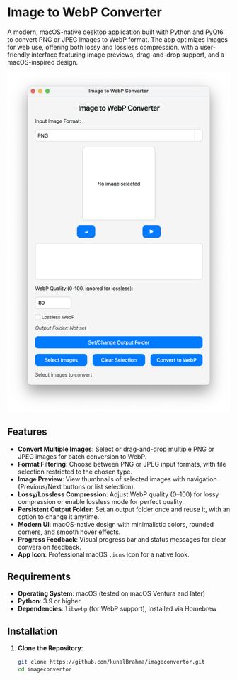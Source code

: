 # Image to WebP Converter

A modern, macOS-native desktop application built with Python and PyQt6 to convert PNG or JPEG images to WebP format. The app optimizes images for web use, offering both lossy and lossless compression, with a user-friendly interface featuring image previews, drag-and-drop support, and a macOS-inspired design.

![App Screenshot](assets/screenshot.png)

## Features
- **Convert Multiple Images**: Select or drag-and-drop multiple PNG or JPEG images for batch conversion to WebP.
- **Format Filtering**: Choose between PNG or JPEG input formats, with file selection restricted to the chosen type.
- **Image Preview**: View thumbnails of selected images with navigation (Previous/Next buttons or list selection).
- **Lossy/Lossless Compression**: Adjust WebP quality (0–100) for lossy compression or enable lossless mode for perfect quality.
- **Persistent Output Folder**: Set an output folder once and reuse it, with an option to change it anytime.
- **Modern UI**: macOS-native design with minimalistic colors, rounded corners, and smooth hover effects.
- **Progress Feedback**: Visual progress bar and status messages for clear conversion feedback.
- **App Icon**: Professional macOS `.icns` icon for a native look.

## Requirements
- **Operating System**: macOS (tested on macOS Ventura and later)
- **Python**: 3.9 or higher
- **Dependencies**: `libwebp` (for WebP support), installed via Homebrew

## Installation

1. **Clone the Repository**:
   ```bash
   git clone https://github.com/kunalBrahma/imageconvertor.git
   cd imageconvertor
